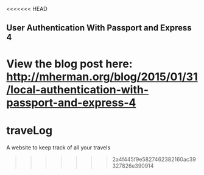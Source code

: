 <<<<<<< HEAD
## User Authentication With Passport and Express 4

View the blog post here: http://mherman.org/blog/2015/01/31/local-authentication-with-passport-and-express-4
=======
# traveLog
A website to keep track of all your travels
>>>>>>> 2a4f445f9e5827462382160ac39327826e390914
